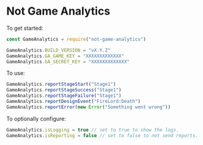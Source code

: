# Not Game Analytics #

To get started:

```js
const GameAnalytics = require("not-game-analytics")

GameAnalytics.BUILD_VERSION = "vX.Y.Z"
GameAnalytics.GA_GAME_KEY = "XXXXXXXXXXXXX"
GameAnalytics.GA_SECRET_KEY = "XXXXXXXXXXXXX"
```

To use:

```js
GameAnalytics.reportStageStart("Stage1")
GameAnalytics.reportStageSuccess("Stage1")
GameAnalytics.reportStageFailure("Stage1")
GameAnalytics.reportDesignEvent("FireLord:Death")
GameAnalytics.reportError(new Error("Something went wrong"))
```

To optionally configure:

```js
GameAnalytics.isLogging = true // set to true to show the logs.
GameAnalytics.isReporting = false // set to false to not send reports.
```
